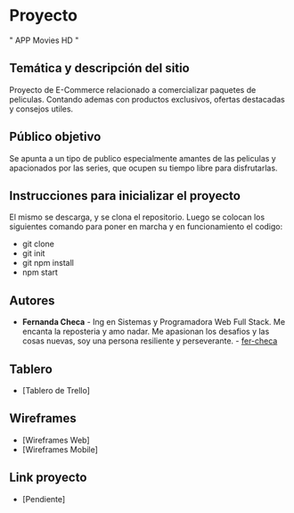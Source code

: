 # Proyecto

" APP Movies HD "

## Temática y descripción del sitio

Proyecto de E-Commerce relacionado a comercializar paquetes de peliculas. Contando ademas con productos exclusivos, ofertas destacadas y consejos utiles.

## Público objetivo

Se apunta a un tipo de publico especialmente amantes de las peliculas y apacionados por las series, que ocupen su tiempo libre para disfrutarlas.

## Instrucciones para inicializar el proyecto

El mismo se descarga, y se clona el repositorio. Luego se colocan los siguientes comando para poner en marcha y en funcionamiento el codigo:

- git clone 
- git init
- git npm install
- npm start


## Autores

* **Fernanda Checa** - Ing en Sistemas y Programadora Web Full Stack. Me encanta la reposteria y amo nadar. Me apasionan los desafios y las cosas nuevas, soy una persona resiliente y perseverante. - [fer-checa](https://github.com/fer-checa)


## Tablero 

* [Tablero de Trello]

## Wireframes

* [Wireframes Web]
* [Wireframes Mobile]

## Link proyecto 

* [Pendiente]
